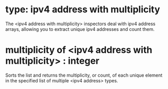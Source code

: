 # type: ipv4 address with multiplicity

The &lt;ipv4 address with multiplicity&gt; inspectors deal with ipv4 address arrays, allowing you to extract unique ipv4 addresses and count them.

# multiplicity of &lt;ipv4 address with multiplicity&gt; : integer

Sorts the list and returns the multiplicity, or count, of each unique element in the specified list of multiple &lt;ipv4 address&gt; types.
